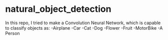 # natural_object_detection

In this repo, I tried to make a Convolution Neural Network, which is capable to classify objects as:
-Airplane
-Car
-Cat
-Dog
-Flower
-Fruit
-MotorBike
-A Person
